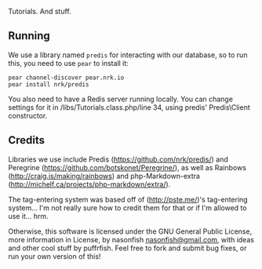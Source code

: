 Tutorials. And stuff.

## Running

We use a library named `predis` for interacting with our database, so to run this, you need to use `pear` to install it:

    pear channel-discover pear.nrk.io
    pear install nrk/predis

You also need to have a Redis server running locally. You can change settings for it in /libs/Tutorials.class.php/line 34,
using predis' Predis\Client constructor.

## Credits

Libraries we use include Predis (https://github.com/nrk/predis/) and Peregrine (https://github.com/botskonet/Peregrine/), as well as Rainbows (http://craig.is/making/rainbows) and php-Markdown-extra (http://michelf.ca/projects/php-markdown/extra/).

The tag-entering system was based off of (<http://pste.me/>)'s tag-entering system... I'm not really sure how to credit them for that or if I'm allowed to use it... hrm.

Otherwise, this software is licensed under the GNU General Public License, more information in License,
by nasonfish <nasonfish@gmail.com>, with ideas and other cool stuff by puffrfish. Feel free to fork and submit bug fixes, or run your own version of this!